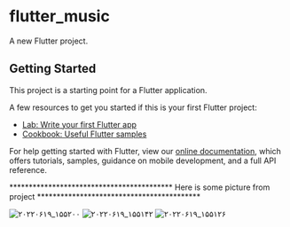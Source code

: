 # flutter_music

A new Flutter project.

## Getting Started

This project is a starting point for a Flutter application.

A few resources to get you started if this is your first Flutter project:

- [Lab: Write your first Flutter app](https://flutter.dev/docs/get-started/codelab)
- [Cookbook: Useful Flutter samples](https://flutter.dev/docs/cookbook)

For help getting started with Flutter, view our
[online documentation](https://flutter.dev/docs), which offers tutorials,
samples, guidance on mobile development, and a full API reference.

****************************************** Here is some picture from project ******************************************

![۲۰۲۲۰۶۱۹_۱۵۵۲۰۰](https://user-images.githubusercontent.com/95580073/174478535-b106af77-1591-4e16-8ba0-d546a65abde8.jpg)
![۲۰۲۲۰۶۱۹_۱۵۵۱۴۲](https://user-images.githubusercontent.com/95580073/174478538-4452d1ca-f211-4c3b-85a9-3b15a6a3d235.jpg)
![۲۰۲۲۰۶۱۹_۱۵۵۱۲۶](https://user-images.githubusercontent.com/95580073/174478539-543fcc74-1872-4916-93d7-29e7bb522a62.jpg)
